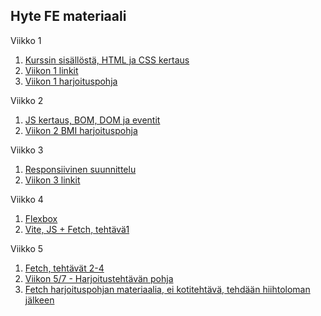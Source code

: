 ## Hyte FE materiaali

Viikko 1

1. [Kurssin sisällöstä, HTML ja CSS kertaus](01-kertaus.md)
2. [Viikon 1 linkit](01-linkkejä.md)
3. [Viikon 1 harjoituspohja](tuntiesimerkit-pohjat/vk1-asemointi-pohja/)

Viikko 2

1. [JS kertaus, BOM, DOM ja eventit](02-bom-dom.md)
2. [Viikon 2 BMI harjoituspohja](tuntiesimerkit-pohjat/vk2-bmi-laskin-pohja/)

Viikko 3

1. [Responsiivinen suunnittelu](03-responsiivisuus.md)
2. [Viikon 3 linkit](03-linkkejä.md)

Viikko 4

1. [Flexbox](04-flexbox.md)
2. [Vite, JS + Fetch, tehtävä1](04-fetch.md)

Viikko 5

1. [Fetch, tehtävät 2-4](04-fetch.md)
2. [Viikon 5/7 - Harjoitustehtävän pohja](tuntiesimerkit-pohjat/vk5-fetch-pohja/)
3. [Fetch harjoituspohjan materiaalia, ei kotitehtävä, tehdään hiihtoloman jälkeen](05-apiharjoitus.md)
